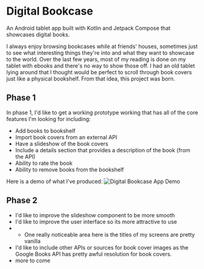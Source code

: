 # Digital Bookcase

An Android tablet app built with Kotlin and Jetpack Compose that showcases digital books.

I always enjoy browsing bookcases while at friends' houses, sometimes just to see what interesting things they're into and what they want to showcase to the world.  Over the last few years, most of my reading is done on my tablet with ebooks and there's no way to show those off.  I had an old tablet lying around that I thought would be perfect to scroll through book covers just like a physical bookshelf.  From that idea, this project was born.

## Phase 1

In phase 1, I'd like to get a working prototype working that has all of the core features I'm looking for including:

- Add books to bookshelf
- Import book covers from an external API
- Have a slideshow of the book covers
- Include a details section that provides a description of the book (from the API)
- Ability to rate the book
- Ability to remove books from the bookshelf

Here is a demo of what I've produced:
![Digital Bookcase App Demo](demo/DigitalBookcase_Phase_1_Demo.gif)

## Phase 2

- I'd like to improve the slideshow component to be more smooth
- I'd like to improve the user interface so its more attractive to use
- - One really noticeable area here is the titles of my screens are pretty vanilla
- I'd like to include other APIs or sources for book cover images as the Google Books API has pretty awful resolution for book covers.
- more to come
